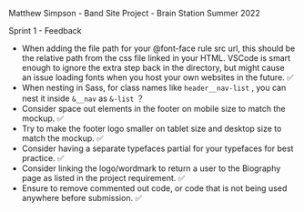 Matthew Simpson - Band Site Project - Brain Station
Summer 2022

Sprint 1 - Feedback

- When adding the file path for your @font-face rule src url, this should be the relative path from the css file linked in your HTML. VSCode is smart enough to ignore the extra step back in the directory, but might cause an issue loading fonts when you host your own websites in the future. ✅
- When nesting in Sass, for class names like `header__nav-list` , you can nest it inside `&__nav` as `&-list` ？
- Consider space out elements in the footer on mobile size to match the mockup. ✅
- Try to make the footer logo smaller on tablet size and desktop size to match the mockup. ✅
- Consider having a separate typefaces partial for your typefaces for best practice. ✅
- Consider linking the logo/wordmark to return a user to the Biography page as listed in the project requirement. ✅
- Ensure to remove commented out code, or code that is not being used anywhere before submission. ✅
